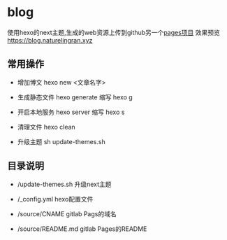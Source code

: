 # blog

使用hexo的next主题,生成的web资源上传到github另一个[pages项目](https://github.com/NatureLingRan/NatureLingRan.github.io)
效果预览<https://blog.naturelingran.xyz>

## 常用操作

* 增加博文 hexo new <文章名字>

* 生成静态文件 hexo generate 缩写 hexo g

* 开启本地服务 hexo server 缩写 hexo s

* 清理文件 hexo clean

* 升级主题 sh update-themes.sh

## 目录说明

* /update-themes.sh 升级next主题

* /_config.yml hexo配置文件

* /source/CNAME gitlab Pags的域名

* /source/README.md gitlab Pages的README
